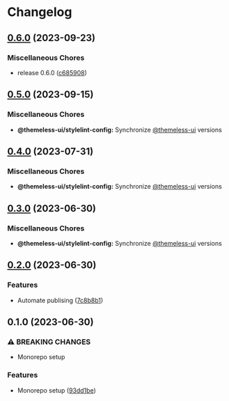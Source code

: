# Changelog

## [0.6.0](https://github.com/jtiala/themeless-ui/compare/@themeless-ui/stylelint-config-v0.5.0...@themeless-ui/stylelint-config-v0.6.0) (2023-09-23)


### Miscellaneous Chores

* release 0.6.0 ([c685908](https://github.com/jtiala/themeless-ui/commit/c6859081ea81ca09ab7b099dd3b18469b52e0f13))

## [0.5.0](https://github.com/jtiala/themeless-ui/compare/@themeless-ui/stylelint-config-v0.4.0...@themeless-ui/stylelint-config-v0.5.0) (2023-09-15)


### Miscellaneous Chores

* **@themeless-ui/stylelint-config:** Synchronize [@themeless-ui](https://github.com/themeless-ui) versions

## [0.4.0](https://github.com/jtiala/themeless-ui/compare/@themeless-ui/stylelint-config-v0.3.0...@themeless-ui/stylelint-config-v0.4.0) (2023-07-31)


### Miscellaneous Chores

* **@themeless-ui/stylelint-config:** Synchronize [@themeless-ui](https://github.com/themeless-ui) versions

## [0.3.0](https://github.com/jtiala/themeless-ui/compare/@themeless-ui/stylelint-config-v0.2.0...@themeless-ui/stylelint-config-v0.3.0) (2023-06-30)


### Miscellaneous Chores

* **@themeless-ui/stylelint-config:** Synchronize [@themeless-ui](https://github.com/themeless-ui) versions

## [0.2.0](https://github.com/jtiala/themeless-ui/compare/@themeless-ui/stylelint-config-v0.1.0...@themeless-ui/stylelint-config-v0.2.0) (2023-06-30)


### Features

* Automate publising ([7c8b8b1](https://github.com/jtiala/themeless-ui/commit/7c8b8b15c2f07054e8b6e723e259ba6467858fd5))

## 0.1.0 (2023-06-30)


### ⚠ BREAKING CHANGES

* Monorepo setup

### Features

* Monorepo setup ([93dd1be](https://github.com/jtiala/themeless-ui/commit/93dd1be93af8ff892fbe773d9d3f8e3f64d256cd))
